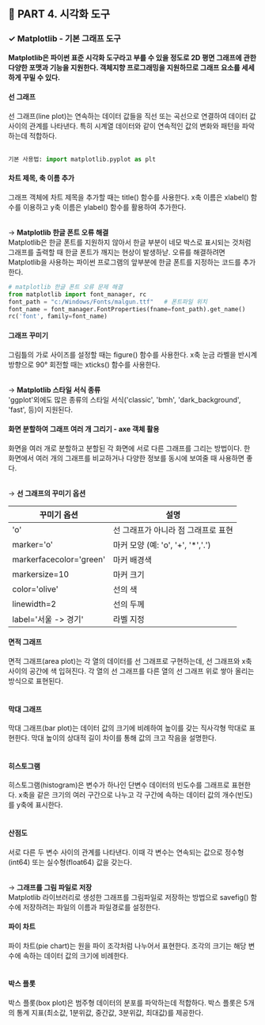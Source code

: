 <h2>📌 PART 4. 시각화 도구</h2>
<h3>✓ Matplotlib - 기본 그래프 도구</h3>

**Matplotlib은 파이썬 표준 시각화 도구라고 부를 수 있을 정도로 2D 평면 그래프에 관한 다양한 포맷과 기능을 지원한다. 객체지향 프로그래밍을 지원하므로 그래프 요소를 세세하게 꾸밀 수 있다.**

<h4>선 그래프</h4>
선 그래프(line plot)는 연속하는 데이터 값들을 직선 또는 곡선으로 연결하여 데이터 값 사이의 관계를 나타낸다. 특히 시계열 데이터와 같이 연속적인 값의 변화와 패턴을 파악하는데 적합하다.<br>
<br>

```python
기본 사용법: import matplotlib.pyplot as plt
```

<h4>차트 제목, 축 이름 추가</h4>
그래프 객체에 차트 제목을 추가할 때는 title() 함수를 사용한다. x축 이름은 xlabel() 함수를 이용하고 y축 이름은 ylabel() 함수를 활용하여 추가한다. <br>
<br>

→ **Matplotlib 한글 폰트 오류 해결**<br>
Matplotlib은 한글 폰트를 지원하지 않아서 한글 부분이 네모 박스로 표시되는 것처럼 그래프를 출력할 때 한글 폰트가 깨지는 현상이 발생하낟. 오류를 해결하려면 Matplotlib을 사용하는 파이썬 프로그램의 앞부분에 한글 폰트를 지정하는 코드를 추가한다. 

```python
# matplotlib 한글 폰트 오류 문제 해결
from matplotlib import font_manager, rc
font_path = "c:/Windows/Fonts/malgun.ttf"   # 폰트파일 위치
font_name = font_manager.FontProperties(fname=font_path).get_name()
rc('font', family=font_name)
```

<h4>그래프 꾸미기</h4>
그림틀의 가로 사이즈를 설정할 때는 figure() 함수를 사용한다. x축 눈금 라벨을 반시계 방향으로 90° 회전할 때는 xticks() 함수를 사용한다. <br>
<br>

→ **Matplotlib 스타일 서식 종류**<br>
'ggplot'외에도 많은 종류의 스타일 서식('classic', 'bmh', 'dark_background', 'fast', 등)이 지원된다.  

<h4>화면 분할하여 그래프 여러 개 그리기 - axe 객체 활용</h4>
화면을 여러 개로 분할하고 분할된 각 화면에 서로 다른 그래프를 그리는 방법이다. 한 화면에서 여러 개의 그래프를 비교하거나 다양한 정보를 동시에 보여줄 때 사용하면 좋다.  <br>
<br>

→ **선 그래프의 꾸미기 옵션**
<table>
  <thead>
    <tr>
      <th style="text-align: center;">꾸미기 옵션</th>
      <th style="text-align: center;">설명</th>
    </tr>
  </thead>
  <tbody>
    <tr>
      <td style="text-align: left;">'o'</td>
      <td style="text-align: left;">선 그래프가 아니라 점 그래프로 표현</td>
    </tr>
    <tr>
      <td style="text-align: left;">marker='o'</td>
      <td style="text-align: left;">마커 모양 (예: 'o', '+', '*','.')</td>
    </tr>
    <tr>
      <td style="text-align: left;">markerfacecolor='green'</td>
      <td style="text-align: left;">마커 배경색</td>
    </tr>
    <tr>
      <td style="text-align: left;">markersize=10</td>
      <td style="text-align: left;">마커 크기</td>
    </tr>
    <tr>
      <td style="text-align: left;">color='olive'</td>
      <td style="text-align: left;">선의 색</td>
    </tr>
    <tr>
      <td style="text-align: left;">linewidth=2</td>
      <td style="text-align: left;">선의 두께</td>
    </tr>
    <tr>
      <td style="text-align: left;">label='서울 -> 경기'</td>
      <td style="text-align: left;">라벨 지정</td>
    </tr>
  </tbody>
</table> 

<h4>면적 그래프</h4>
면적 그래프(area plot)는 각 열의 데이터를 선 그래프로 구현하는데, 선 그래프와 x축 사이의 공간에 색 입혀진다. 각 열의 선 그래프를 다른 열의 선 그래프 위로 쌓아 올리는 방식으로 표현된다. <br>
<br>

<h4>막대 그래프</h4>
막대 그래프(bar plot)는 데이터 값의 크기에 비례하여 높이를 갖는 직사각형 막대로 표현한다. 막대 높이의 상대적 길이 차이를 통해 값의 크고 작음을 설명한다.<br>
<br>

<h4>히스토그램</h4>
히스토그램(histogram)은 변수가 하나인 단변수 데이터의 빈도수를 그래프로 표현한다. x축을 같은 크기의 여러 구간으로 나누고 각 구간에 속하는 데이터 값의 개수(빈도)를 y축에 표시한다.<br>
<br>

<h4>산점도</h4>
서로 다른 두 변수 사이의 관계를 나타낸다. 이때 각 변수는 연속되는 값으로 정수형(int64) 또는 실수형(float64) 값을 갖는다. <br>
<br>

→ **그래프를 그림 파일로 저장**<br>
Matplotlib 라이브러리로 생성한 그래프를 그림파일로 저장하는 방법으로 savefig() 함수에 저장하려는 파일의 이름과 파일경로를 설정한다. 

<h4>파이 차트</h4>
파이 차트(pie chart)는 원을 파이 조각처럼 나누어서 표현한다. 조각의 크기는 해당 변수에 속하는 데이터 값의 크기에 비례한다. <br>
<br>

<h4>박스 플롯</h4>
박스 플롯(box plot)은 범주형 데이터의 분포를 파악하는데 적합하다. 박스 플롯은 5개의 통계 지표(최소값, 1분위값, 중간값, 3분위값, 최대값)를 제공한다. <br>
<br>
